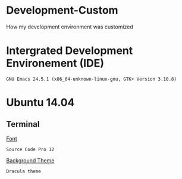 # Development-Custom
How my development environment was customized

# Intergrated Development Environement (IDE)

```console
GNU Emacs 24.5.1 (x86_64-unknown-linux-gnu, GTK+ Version 3.10.8)
```

# Ubuntu 14.04 

## Terminal 
[Font](https://misterpinchy.wordpress.com/2012/09/25/use-source-code-pro-font-in-an-ubuntu-terminal/)

``` console 
Source Code Pro 12
```

[Background Theme](https://github.com/Anthony25/gnome-terminal-colors-solarized)

``` console 
Dracula theme
```

